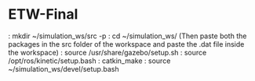 # ETW-Final
: mkdir ~/simulation_ws/src -p
: cd ~/simulation_ws/
(Then paste both the packages in the src folder of the workspace and paste the .dat file inside the workspace)
: source /usr/share/gazebo/setup.sh
: source /opt/ros/kinetic/setup.bash
: catkin_make
: source ~/simulation_ws/devel/setup.bash

